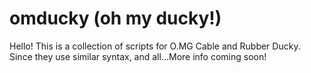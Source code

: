 # omducky (oh my ducky!)
Hello! This is a collection of scripts for O.MG Cable and Rubber Ducky. Since they use similar syntax, and all...More info coming soon!
